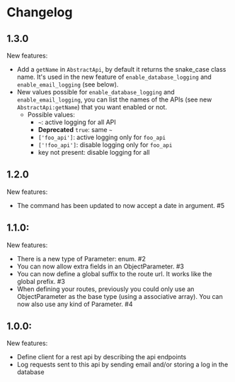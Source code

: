 # Changelog

## 1.3.0

New features:
  * Add a `getName` in `AbstractApi`, by default it returns the snake_case class name. It's used in the new feature of `enable_database_logging` and `enable_email_logging` (see below).
  * New values possible for `enable_database_logging` and `enable_email_logging`, you can list the names of the APIs (see new `AbstractApi:getName`) that you want enabled or not.
    * Possible values:
        * `~`: active logging for all API
        * **Deprecated** `true`: same `~`
        * `['foo_api']`: active logging only for `foo_api`
        * `['!foo_api']`: disable logging only for `foo_api`
        * key not present: disable logging for all

## 1.2.0

New features:
  * The command has been updated to now accept a date in argument. #5

## 1.1.0:

New features:
  * There is a new type of Parameter: enum. #2
  * You can now allow extra fields in an ObjectParameter. #3
  * You can now define a global suffix to the route url. It works like the global prefix. #3
  * When defining your routes, previously you could only use an ObjectParameter as the base type (using a associative array). You can now also use any kind of Parameter. #4

## 1.0.0:

New features:
  * Define client for a rest api by describing the api endpoints
  * Log requests sent to this api by sending email and/or storing a log in the database
